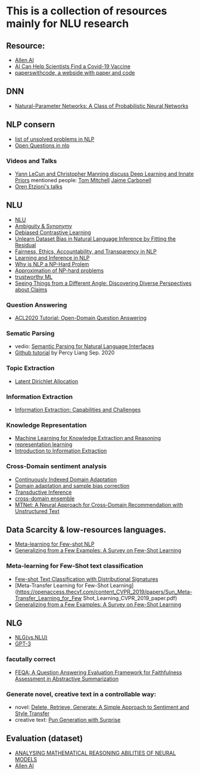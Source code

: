 # This is a collection of resources mainly for NLU research 


## Resource:
* [Allen AI](https://guide.allennlp.org/)
* [AI Can Help Scientists Find a Covid-19 Vaccine](https://www.wired.com/story/opinion-ai-can-help-find-scientists-find-a-covid-19-vaccine/)
* [paperswithcode, a webside with paper and code](https://paperswithcode.com/task/commonsense-rl)

## DNN
* [Natural-Parameter Networks: A Class of Probabilistic Neural Networks](http://wanghao.in/paper/NIPS16_NPN.pdf)

## NLP consern 
* [list of unsolved problems in NLP](https://en.wikipedia.org/wiki/List_of_unsolved_problems_in_computer_science#Natural_language_processing_algorithms)
* [Open Questions in nlp](https://ruder.io/4-biggest-open-problems-in-nlp/)
### Videos and Talks
* [Yann LeCun and Christopher Manning discuss Deep Learning and Innate Priors](https://www.youtube.com/watch?v=fKk9KhGRBdI&feature=emb_logo) mentioned people: [Tom Mitchell](http://www.cs.cmu.edu/~tom/) [Jaime Carbonell](https://www.cs.cmu.edu/~jgc/)
* [Oren Etzioni's talks](https://allenai.org/team/orene)

## NLU
* [NLU](https://en.wikipedia.org/wiki/Natural-language_understanding)
* [Ambiguity & Synonymy](https://medium.com/sciforce/biggest-open-problems-in-natural-language-processing-7eb101ccfc9)
* [Debiased Contrastive Learning](https://arxiv.org/pdf/2007.00224.pdf)
* [Unlearn Dataset Bias in Natural Language Inference by Fitting the Residual](https://arxiv.org/abs/1908.10763)
* [Fairness, Ethics, Accountability, and Transparency in NLP](http://web.cs.ucla.edu/~kwchang/publications_area/#FEAT)
* [Learning and Inference in NLP](http://web.cs.ucla.edu/~kwchang/publications_area/#ml4nlp)
* [Why is NLP a NP-Hard Prolem](https://www.ijrter.com/papers/volume-4/issue-2/why-is-nlp-an-np-hard-problem-a-short-explanation.pdf)
* [Approximation of NP-hard problems](https://www.cs.princeton.edu/~arora/publist.html#Course%20Notes%20etc.)
* [trustworthy ML](http://cseweb.ucsd.edu/~kamalika/#papers)
* [Seeing Things from a Different Angle: Discovering Diverse Perspectives about Claims](https://www.cis.upenn.edu/~ccb/publications/discovering-diverse-perspectives.pdf)

### Question Answering  
* [ACL2020 Tutorial: Open-Domain Question Answering](https://github.com/danqi/acl2020-openqa-tutorial)

### Sematic Parsing 
* vedio: [Semantic Parsing for Natural Language Interfaces](https://hai.stanford.edu/events/hai-weekly-seminar-percy-liang)
* [Github tutorial](https://github.com/percyliang/sempre) by Percy Liang Sep. 2020

### Topic Extraction
* [Latent Dirichlet Allocation](https://www.jmlr.org/papers/volume3/blei03a/blei03a.pdf)

### Information Extraction 
* [Information Extraction: Capabilities and Challenges](https://cs.nyu.edu/grishman/tarragona.pdf)

### Knowledge Representation 
* [Machine Learning for Knowledge Extraction and Reasoning](http://ink-ron.usc.edu/xiangren/ml4know19spring/) 
* [representation learning](https://shanzhenren.github.io/csci-699-replnlp-2019fall/index.html)
* [Introduction to Information Extraction](http://ink-ron.usc.edu/xiangren/ie18fall/)
 
### Cross-Domain sentiment analysis 
* [Continuously Indexed Domain Adaptation](https://github.com/hehaodele/CIDA#continuously-indexed-domain-adaptation-cida)
* [Domain adaptation and sample bias correction](https://cs.nyu.edu/~mohri/domain.html)
* [Transductive Inference](https://cs.nyu.edu/~mohri/transduction.html)
* [cross-domain ensemble](https://www.researchgate.net/publication/330030207_A_General_Cross-Domain_Recommendation_Framework_via_Bayesian_Neural_Network)
* [MTNet: A Neural Approach for Cross-Domain Recommendation with Unstructured Text](https://www.kdd.org/kdd2018/files/deep-learning-day/DLDay18_paper_5.pdf)

## Data Scarcity & low-resources languages. 
* [Meta-learning for Few-shot NLP](https://arxiv.org/abs/2007.09604)
* [Generalizing from a Few Examples: A Survey on Few-Shot Learning](https://arxiv.org/pdf/1904.05046.pdf)

### Meta-learning for Few-Shot text classification
* [Few-shot Text Classification with Distributional Signatures](https://arxiv.org/abs/1908.06039)
* [Meta-Transfer Learning for Few-Shot Learning](https://openaccess.thecvf.com/content_CVPR_2019/papers/Sun_Meta-Transfer_Learning_for_Few Shot_Learning_CVPR_2019_paper.pdf)
* [Generalizing from a Few Examples: A Survey on Few-Shot Learning](https://arxiv.org/pdf/1904.05046.pdf)

## NLG 
* [NLG(vs.NLU)](https://en.wikipedia.org/wiki/Natural-language_generation)
* [GPT-3](https://hai.stanford.edu/blog/gpt-3-intelligent-directors-conversation-oren-etzioni)
### facutally correct
* [FEQA: A Question Answering Evaluation Framework for Faithfulness Assessment in Abstractive Summarization](https://arxiv.org/abs/2005.03754)
### Generate novel, creative text in a controllable way: 
* novel: [Delete, Retrieve, Generate: A Simple Approach to Sentiment and Style Transfer](https://arxiv.org/abs/1804.06437)
* creative text: [Pun Generation with Surprise](https://arxiv.org/abs/1904.06828)

## Evaluation (dataset)
* [ANALYSING MATHEMATICAL REASONING ABILITIES OF NEURAL MODELS](https://arxiv.org/pdf/1904.01557v1.pdf)
* [Allen AI](https://allenai.org/data?tag=AllenNLP)
